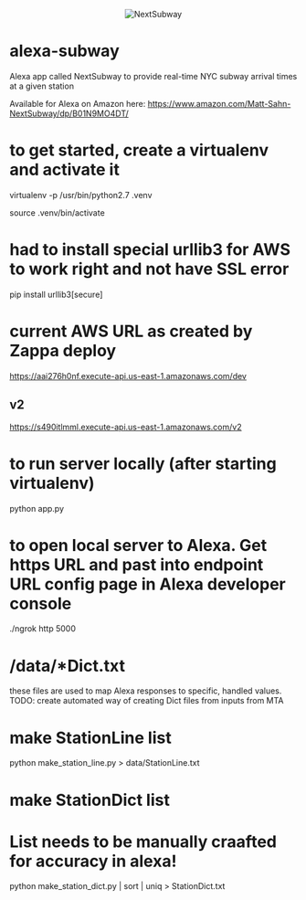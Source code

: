 
<p align="center">
  <img src="https://images-na.ssl-images-amazon.com/images/I/516aDn++z7L.png" alt="NextSubway"/>
</p>

# alexa-subway
Alexa app called NextSubway to provide real-time NYC subway arrival times at a given station

Available for Alexa on Amazon here: https://www.amazon.com/Matt-Sahn-NextSubway/dp/B01N9MO4DT/

# to get started, create a virtualenv and activate it
virtualenv -p /usr/bin/python2.7 .venv

source .venv/bin/activate

# had to install special urllib3 for AWS to work right and not have SSL error
pip install urllib3[secure]

# current AWS URL as created by Zappa deploy
https://aai276h0nf.execute-api.us-east-1.amazonaws.com/dev

## v2
https://s490itlmml.execute-api.us-east-1.amazonaws.com/v2

# to run server locally (after starting virtualenv)
python app.py

# to open local server to Alexa. Get https URL and past into endpoint URL config page in Alexa developer console
./ngrok http 5000

# /data/*Dict.txt
these files are used to map Alexa responses to specific, handled values.
TODO: create automated way of creating Dict files from inputs from MTA

# make StationLine list
python make_station_line.py  > data/StationLine.txt

# make StationDict list
# List needs to be manually craafted for accuracy in alexa!
python make_station_dict.py  | sort | uniq > StationDict.txt